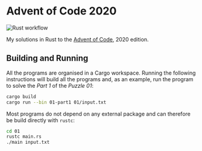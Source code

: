 # Advent of Code 2020

![Rust workflow](https://github.com/tacgomes/AoC-2020/workflows/Rust/badge.svg)

My solutions in Rust to the [Advent of Code], 2020 edition.

## Building and Running

All the programs are organised in a Cargo workspace. Running the following
instructions will build all the programs and, as an example, run the program to
solve the _Part 1_ of the _Puzzle 01_:

```sh
cargo build
cargo run --bin 01-part1 01/input.txt
```

Most programs do not depend on any external package and can therefore be
build directly with `rustc`:

```sh
cd 01
rustc main.rs
./main input.txt
```

[Advent of Code]: https://adventofcode.com/2020/about
